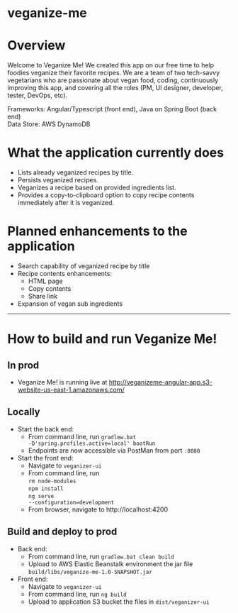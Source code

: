 # veganize-me

# Overview

Welcome to Veganize Me!  We created this app on our free time to help foodies veganize their favorite recipes.  We are 
a team of two tech-savvy vegetarians who are passionate about vegan food, coding, continuously improving this app, and 
covering all the roles (PM, UI designer, developer, tester, DevOps, etc).

Frameworks: Angular/Typescript (front end), Java on Spring Boot (back end)
<br>Data Store: AWS DynamoDB

# What the application currently does
- Lists already veganized recipes by title.
- Persists veganized recipes.
- Veganizes a recipe based on provided ingredients list.
- Provides a copy-to-clipboard option to copy recipe contents immediately after it is veganized.

# Planned enhancements to the application
- Search capability of veganized recipe by title
- Recipe contents enhancements:
  - HTML page
  - Copy contents
  - Share link
- Expansion of vegan sub ingredients
________________________

# How to build and run Veganize Me!

## In prod
- Veganize Me! is running live at http://veganizeme-angular-app.s3-website-us-east-1.amazonaws.com/

## Locally
- Start the back end: 
  - From command line, run <code>gradlew.bat -D'spring.profiles.active=local' bootRun</code>
  - Endpoints are now accessible via PostMan from port <code>:8080</code>
- Start the front end:
  - Navigate to <code>veganizer-ui</code>
  - From command line, run 
  <br><code>rm node-modules</code>
  <br><code>npm install</code>
  <br><code>ng serve --configuration=development</code>
  - From browser, navigate to http://localhost:4200

## Build and deploy to prod
- Back end:
  - From command line, run <code>gradlew.bat clean build</code>
  - Upload to AWS Elastic Beanstalk environment the jar file <code>build/libs/veganize-me-1.0-SNAPSHOT.jar</code>
- Front end:
  - Navigate to <code>veganizer-ui</code>
  - From command line, run <code>ng build</code>
  - Upload to application S3 bucket the files in <code>dist/veganizer-ui</code>
